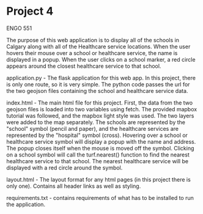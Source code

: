 # Project 4
ENGO 551

The purpose of this web application is to display all of the schools in Calgary along with all of the Healthcare service locations.
When the user hovers their mouse over a school or healthcare service, the name is displayed in a popup. When the user clicks on
a school marker, a red circle appears around the closest healthcare service to that school.

application.py - The flask application for this web app. In this project, there is only one route, so it is very simple. The python
code passes the url for the two geojson files containing the school and healthcare service data.

index.html - The main html file for this project. First, the data from the two geojson files is loaded into two variables using fetch.
The provided mapbox tutorial was followed, and the mapbox light style was used. The two layers were added to the map separately. The
schools are represented by the "school" symbol (pencil and paper), and the healthcare services are represented by the "hospital"
symbol (cross). Hovering over a school or healthcare service symbol will display a popup with the name and address. The popup closes
itself when the mouse is moved off the symbol. Clicking on a school symbol will call the turf.nearest() function to find the
nearest healthcare service to that school. The nearest healthcare service will be displayed with a red circle around the symbol.

layout.html - The layout format for any html pages (in this project there is only one). Contains all header links as well as styling.

requirements.txt - contains requirements of what has to be installed to run the application.
